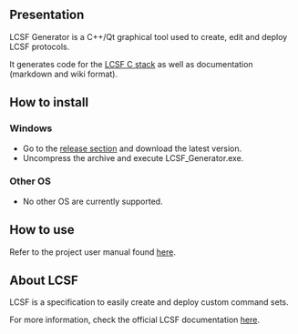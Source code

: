 ## Presentation

LCSF Generator is a C++/Qt graphical tool used to create, edit and deploy LCSF protocols.

It generates code for the [LCSF C stack](https://github.com/jean-roland/LCSF_C_Stack) as well as documentation (markdown and wiki format).

## How to install

### Windows
* Go to the [release section](https://github.com/jean-roland/LCSF_Generator/releases) and download the latest version.
* Uncompress the archive and execute LCSF_Generator.exe.

### Other OS
* No other OS are currently supported.

## How to use

Refer to the project user manual found [here](https://jean-roland.github.io/LCSF_Generator/).

## About LCSF

LCSF is a specification to easily create and deploy custom command sets.

For more information, check the official LCSF documentation [here](https://jean-roland.github.io/LCSF_Doc/).